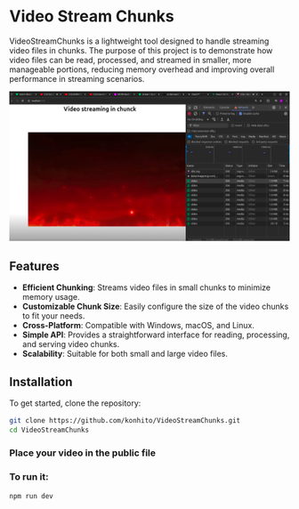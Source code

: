 # Video Stream Chunks

VideoStreamChunks is a lightweight tool designed to handle streaming video files in chunks. The purpose of this project is to demonstrate how video files can be read, processed, and streamed in smaller, more manageable portions, reducing memory overhead and improving overall performance in streaming scenarios.

[![Watch the video](https://github.com/konhito/VideoStreamChunks/blob/main/Screenshot%20from%202024-09-22%2011-05-37.png)](https://youtu.be/Y_Vjw-pxOxg)

## Features

- **Efficient Chunking**: Streams video files in small chunks to minimize memory usage.
- **Customizable Chunk Size**: Easily configure the size of the video chunks to fit your needs.
- **Cross-Platform**: Compatible with Windows, macOS, and Linux.
- **Simple API**: Provides a straightforward interface for reading, processing, and serving video chunks.
- **Scalability**: Suitable for both small and large video files.

## Installation

To get started, clone the repository:

```bash
git clone https://github.com/konhito/VideoStreamChunks.git
cd VideoStreamChunks
```
### Place your video  in the public file

### To run it:
```bash
npm run dev
```



